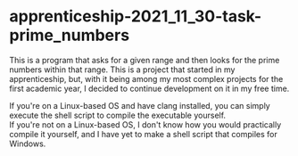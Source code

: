 # apprenticeship-2021_11_30-task-prime_numbers

This is a program that asks for a given range and then looks for the prime numbers within that range. This is a project that started in my apprenticeship, but, with it being among my most complex projects for the first academic year, I decided to continue development on it in my free time.

If you're on a Linux-based OS and have clang installed, you can simply execute the shell script to compile the executable yourself.  
If you're not on a Linux-based OS, I don't know how you would practically compile it yourself, and I have yet to make a shell script that compiles for Windows.
